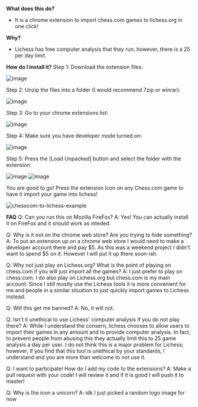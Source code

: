 **What does this do?**
 - It is a chrome extension to import chess.com games to lichess.org in one click!

**Why?**
 - Lichess has free computer analysis that they run; however, there is a 25 per day limit.
 
**How do I install it?**
Step 1: Download the extension files:

![image](https://user-images.githubusercontent.com/34536619/120172899-5cccc900-c1b8-11eb-9458-dd030e10521a.png)

Step 2: Unzip the files into a folder (I would recommend 7zip or winrar):

![image](https://user-images.githubusercontent.com/34536619/120173137-96053900-c1b8-11eb-9eac-14434b81835c.png)

Step 3: Go to your chrome extensions list:

![image](https://user-images.githubusercontent.com/34536619/120172575-0c556b80-c1b8-11eb-86f3-7387fd114c13.png)

Step 4: Make sure you have developer mode turned on:

![image](https://user-images.githubusercontent.com/34536619/120172692-298a3a00-c1b8-11eb-8b20-16c1f8fcbe8a.png)

Step 5: Press the [Load Unpacked] button and select the folder with the extension:

![image](https://user-images.githubusercontent.com/34536619/120172790-40c92780-c1b8-11eb-8011-221b72ba355b.png)
![image](https://user-images.githubusercontent.com/34536619/120173236-ae755380-c1b8-11eb-9e16-a909e0f69c2e.png)

You are good to go! Press the extension icon on any Chess.com game to have it import your game into lichess!

![chesscom-to-lichess-example](https://user-images.githubusercontent.com/34536619/120174245-baade080-c1b9-11eb-8aa8-f21bd3d3bc89.gif)


**FAQ**
Q: Can you run this on Mozilla FireFox?
A: Yes! You can actually install it on FireFox and it should work as inteded.

Q: Why is it not on the chrome web store? Are you trying to hide something?
A: To put an extension up on a chrome web store I would need to make a developer account there and pay $5. As this was a weekend project I didn't want to spend $5 on it. However I will put it up there soon-ish.

Q: Why not just play on Lichess.org? What is the point of playing on chess.com if you will just import all the games?
A: I just prefer to play on chess.com. I do also play on Lichess.org but chess.com is my main account. Since I still mostly use the Lichess tools it is more convenient for me and people in a similar situation to just quickly import games to Lichess instead.

Q: Will this get me banned?
A: No, it will not.

Q: Isn't it unethical to use Lichess' computer analysis if you do not play there?
A: While I understand the consern, lichess chooses to allow users to import their games in any amount and to provide computer analysis. In fact, to prevent people from abusing this they actually limit this to 25 game analysis a day per user. I do not think this is a major problem for Lichess; however, if you find that this tool is unethical by your standards, I understand and you are more than welcome to not use it.

Q: I want to participate! How do I add my code to the extensions?
A: Make a pull request with your code! I will review it and if it is good I will push it to master!

Q: Why is the icon a unicorn?
A: idk I just picked a random logo image for now
